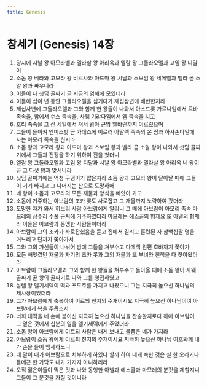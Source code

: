 ```yaml
---
title: Genesis
---
```


# 창세기 (Genesis) 14장
1. 당시에 시날 왕 아므라벨과 엘라살 왕 아리옥과 엘람 왕 그돌라오멜과 고임 왕 디달이
1. 소돔 왕 베라와 고모라 왕 비르사와 아드마 왕 시납과 스보임 왕 세메벨과 벨라 곧 소알 왕과 싸우니라
1. 이들이 다 싯딤 골짜기 곧 지금의 염해에 모였더라
1. 이들이 십이 년 동안 그돌라오멜을 섬기다가 제십삼년에 배반한지라
1. 제십사년에 그돌라오멜과 그와 함께 한 왕들이 나와서 아스드롯 가르나임에서 르바 족속을, 함에서 수스 족속을, 사웨 기랴다임에서 엠 족속을 치고
1. 호리 족속을 그 산 세일에서 쳐서 광야 근방 엘바란까지 이르렀으며
1. 그들이 돌이켜 엔미스밧 곧 가데스에 이르러 아말렉 족속의 온 땅과 하사손다말에 사는 아모리 족속을 친지라
1. 소돔 왕과 고모라 왕과 아드마 왕과 스보임 왕과 벨라 곧 소알 왕이 나와서 싯딤 골짜기에서 그들과 전쟁을 하기 위하여 진을 쳤더니
1. 엘람 왕 그돌라오멜과 고임 왕 디달과 시날 왕 아므라벨과 엘라살 왕 아리옥 네 왕이 곧 그 다섯 왕과 맞서니라
1. 싯딤 골짜기에는 역청 구덩이가 많은지라 소돔 왕과 고모라 왕이 달아날 때에 그들이 거기 빠지고 그 나머지는 산으로 도망하매
1. 네 왕이 소돔과 고모라의 모든 재물과 양식을 빼앗아 가고
1. 소돔에 거주하는 아브람의 조카 롯도 사로잡고 그 재물까지 노략하여 갔더라
1. 도망한 자가 와서 히브리 사람 아브람에게 알리니 그 때에 아브람이 아모리 족속 마므레의 상수리 수풀 근처에 거주하였더라 마므레는 에스골의 형제요 또 아넬의 형제라 이들은 아브람과 동맹한 사람들이더라
1. 아브람이 그의 조카가 사로잡혔음을 듣고 집에서 길리고 훈련된 자 삼백십팔 명을 거느리고 단까지 쫓아가서
1. 그와 그의 가신들이 나뉘어 밤에 그들을 쳐부수고 다메섹 왼편 호바까지 쫓아가
1. 모든 빼앗겼던 재물과 자기의 조카 롯과 그의 재물과 또 부녀와 친척을 다 찾아왔더라
1. 아브람이 그돌라오멜과 그와 함께 한 왕들을 쳐부수고 돌아올 때에 소돔 왕이 사웨 골짜기 곧 왕의 골짜기로 나와 그를 영접하였고
1. 살렘 왕 멜기세덱이 떡과 포도주를 가지고 나왔으니 그는 지극히 높으신 하나님의 제사장이었더라
1. 그가 아브람에게 축복하여 이르되 천지의 주재이시요 지극히 높으신 하나님이여 아브람에게 복을 주옵소서
1. 너희 대적을 네 손에 붙이신 지극히 높으신 하나님을 찬송할지로다 하매 아브람이 그 얻은 것에서 십분의 일을 멜기세덱에게 주었더라
1. 소돔 왕이 아브람에게 이르되 사람은 내게 보내고 물품은 네가 가지라
1. 아브람이 소돔 왕에게 이르되 천지의 주재이시요 지극히 높으신 하나님 여호와께 내가 손을 들어 맹세하노니
1. 네 말이 내가 아브람으로 치부하게 하였다 할까 하여 네게 속한 것은 실 한 오라기나 들메끈 한 가닥도 내가 가지지 아니하리라
1. 오직 젊은이들이 먹은 것과 나와 동행한 아넬과 에스골과 마므레의 분깃을 제할지니 그들이 그 분깃을 가질 것이니라
